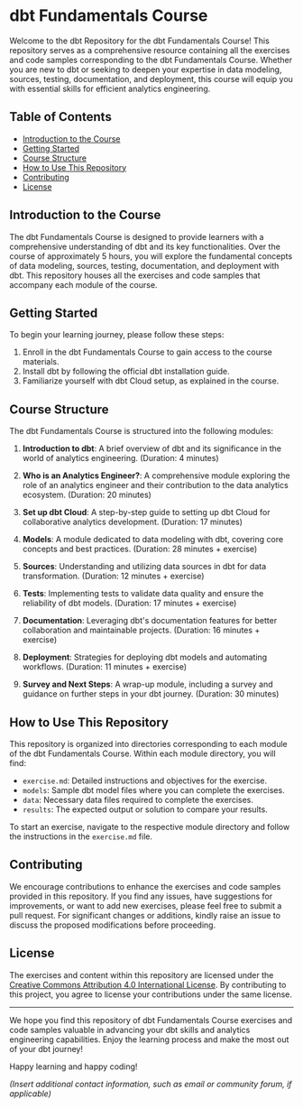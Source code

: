# dbt Fundamentals Course

Welcome to the dbt Repository for the dbt Fundamentals Course! This repository serves as a comprehensive resource containing all the exercises and code samples corresponding to the dbt Fundamentals Course. Whether you are new to dbt or seeking to deepen your expertise in data modeling, sources, testing, documentation, and deployment, this course will equip you with essential skills for efficient analytics engineering.

## Table of Contents

- [Introduction to the Course](#introduction-to-the-course)
- [Getting Started](#getting-started)
- [Course Structure](#course-structure)
- [How to Use This Repository](#how-to-use-this-repository)
- [Contributing](#contributing)
- [License](#license)

## Introduction to the Course

The dbt Fundamentals Course is designed to provide learners with a comprehensive understanding of dbt and its key functionalities. Over the course of approximately 5 hours, you will explore the fundamental concepts of data modeling, sources, testing, documentation, and deployment with dbt. This repository houses all the exercises and code samples that accompany each module of the course.

## Getting Started

To begin your learning journey, please follow these steps:

1. Enroll in the dbt Fundamentals Course to gain access to the course materials.
2. Install dbt by following the official dbt installation guide.
3. Familiarize yourself with dbt Cloud setup, as explained in the course.

## Course Structure

The dbt Fundamentals Course is structured into the following modules:

1. **Introduction to dbt**: A brief overview of dbt and its significance in the world of analytics engineering. (Duration: 4 minutes)

2. **Who is an Analytics Engineer?**: A comprehensive module exploring the role of an analytics engineer and their contribution to the data analytics ecosystem. (Duration: 20 minutes)

3. **Set up dbt Cloud**: A step-by-step guide to setting up dbt Cloud for collaborative analytics development. (Duration: 17 minutes)

4. **Models**: A module dedicated to data modeling with dbt, covering core concepts and best practices. (Duration: 28 minutes + exercise)

5. **Sources**: Understanding and utilizing data sources in dbt for data transformation. (Duration: 12 minutes + exercise)

6. **Tests**: Implementing tests to validate data quality and ensure the reliability of dbt models. (Duration: 17 minutes + exercise)

7. **Documentation**: Leveraging dbt's documentation features for better collaboration and maintainable projects. (Duration: 16 minutes + exercise)

8. **Deployment**: Strategies for deploying dbt models and automating workflows. (Duration: 11 minutes + exercise)

9. **Survey and Next Steps**: A wrap-up module, including a survey and guidance on further steps in your dbt journey. (Duration: 30 minutes)

## How to Use This Repository

This repository is organized into directories corresponding to each module of the dbt Fundamentals Course. Within each module directory, you will find:

- `exercise.md`: Detailed instructions and objectives for the exercise.
- `models`: Sample dbt model files where you can complete the exercises.
- `data`: Necessary data files required to complete the exercises.
- `results`: The expected output or solution to compare your results.

To start an exercise, navigate to the respective module directory and follow the instructions in the `exercise.md` file.

## Contributing

We encourage contributions to enhance the exercises and code samples provided in this repository. If you find any issues, have suggestions for improvements, or want to add new exercises, please feel free to submit a pull request. For significant changes or additions, kindly raise an issue to discuss the proposed modifications before proceeding.

## License

The exercises and content within this repository are licensed under the [Creative Commons Attribution 4.0 International License](https://creativecommons.org/licenses/by/4.0/). By contributing to this project, you agree to license your contributions under the same license.

---

We hope you find this repository of dbt Fundamentals Course exercises and code samples valuable in advancing your dbt skills and analytics engineering capabilities. Enjoy the learning process and make the most out of your dbt journey!

Happy learning and happy coding!

*(Insert additional contact information, such as email or community forum, if applicable)*